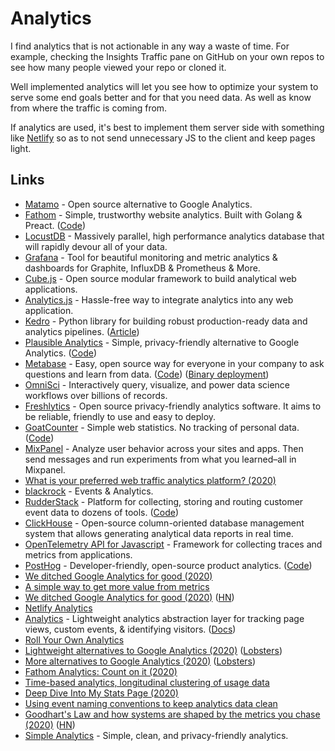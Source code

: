# Analytics

I find analytics that is not actionable in any way a waste of time. For example, checking the Insights Traffic pane on GitHub on your own repos to see how many people viewed your repo or cloned it.

Well implemented analytics will let you see how to optimize your system to serve some end goals better and for that you need data. As well as know from where the traffic is coming from.

If analytics are used, it's best to implement them server side with something like [Netlify](https://www.netlify.com/products/analytics/) so as to not send unnecessary JS to the client and keep pages light.

## Links

* [Matamo](https://matomo.org/) - Open source alternative to Google Analytics.
* [Fathom](https://usefathom.com/) - Simple, trustworthy website analytics. Built with Golang & Preact. \([Code](https://github.com/usefathom/fathom)\)
* [LocustDB](https://github.com/cswinter/LocustDB) - Massively parallel, high performance analytics database that will rapidly devour all of your data.
* [Grafana](https://github.com/grafana/grafana) - Tool for beautiful monitoring and metric analytics & dashboards for Graphite, InfluxDB & Prometheus & More.
* [Cube.js](https://github.com/statsbotco/cube.js) - Open source modular framework to build analytical web applications.
* [Analytics.js](https://github.com/segmentio/analytics.js) - Hassle-free way to integrate analytics into any web application.
* [Kedro](https://github.com/quantumblacklabs/kedro) - Python library for building robust production-ready data and analytics pipelines. \([Article](https://medium.com/@QuantumBlack/introducing-kedro-the-open-source-library-for-production-ready-machine-learning-code-d1c6d26ce2cf)\)
* [Plausible Analytics](https://plausible.io/) - Simple, privacy-friendly alternative to Google Analytics. \([Code](https://github.com/plausible/analytics)\)
* [Metabase](https://www.metabase.com/) - Easy, open source way for everyone in your company to ask questions and learn from data. \([Code](https://github.com/metabase/metabase)\) \([Binary deployment](https://github.com/metabase/metabase-deploy)\)
* [OmniSci](https://www.omnisci.com/) - Interactively query, visualize, and power data science workflows over billions of records.
* [Freshlytics](https://github.com/sheshbabu/freshlytics) - Open source privacy-friendly analytics software. It aims to be reliable, friendly to use and easy to deploy.
* [GoatCounter](https://www.goatcounter.com/) - Simple web statistics. No tracking of personal data. \([Code](https://github.com/zgoat/goatcounter)\)
* [MixPanel](https://mixpanel.com/) - Analyze user behavior across your sites and apps. Then send messages and run experiments from what you learned–all in Mixpanel.
* [What is your preferred web traffic analytics platform? \(2020\)](https://lobste.rs/s/gzkue1/what_is_your_preferred_web_traffic)
* [blackrock](https://github.com/rekki/blackrock) - Events & Analytics.
* [RudderStack](https://rudderstack.com/) - Platform for collecting, storing and routing customer event data to dozens of tools. \([Code](https://github.com/rudderlabs/rudder-server)\)
* [ClickHouse](https://github.com/ClickHouse/ClickHouse) - Open-source column-oriented database management system that allows generating analytical data reports in real time.
* [OpenTelemetry API for Javascript](https://github.com/open-telemetry/opentelemetry-js) - Framework for collecting traces and metrics from applications.
* [PostHog](https://posthog.com/) - Developer-friendly, open-source product analytics. \([Code](https://github.com/PostHog/posthog)\)
* [We ditched Google Analytics for good \(2020\)](https://missiveapp.com/blog/privacy-first-analytics)
* [A simple way to get more value from metrics](https://danluu.com/metrics-analytics/)
* [We ditched Google Analytics for good \(2020\)](https://missiveapp.com/blog/privacy-first-analytics) \([HN](https://news.ycombinator.com/item?id=23378524)\)
* [Netlify Analytics](https://www.netlify.com/products/analytics/)
* [Analytics](https://github.com/DavidWells/analytics) - Lightweight analytics abstraction layer for tracking page views, custom events, & identifying visitors. \([Docs](https://getanalytics.io/)\)
* [Roll Your Own Analytics](https://www.pcmaffey.com/roll-your-own-analytics)
* [Lightweight alternatives to Google Analytics \(2020\)](https://lwn.net/SubscriberLink/822568/b8f0709a45910e49/) \([Lobsters](https://lobste.rs/s/lvdj3w/lightweight_alternatives_google)\)
* [More alternatives to Google Analytics \(2020\)](https://lwn.net/SubscriberLink/824294/fe8f9331eca8b9ee/) \([Lobsters](https://lobste.rs/s/rwl3cp/more_alternatives_google_analytics)\)
* [Fathom Analytics: Count on it \(2020\)](https://brycewray.com/posts/2020/06/fathom-analytics-count-on-it/)
* [Time-based analytics, longitudinal clustering of usage data](http://www.feltpresence.com/analytics.html)
* [Deep Dive Into My Stats Page \(2020\)](https://sld.codes/articles/Deep-Dive-Into-My-Stats-Page)
* [Using event naming conventions to keep analytics data clean](https://davidwells.io/blog/clean-analytics)
* [Goodhart's Law and how systems are shaped by the metrics you chase \(2020\)](https://whyisthisinteresting.substack.com/p/why-is-this-interesting-the-goodharts) \([HN](https://news.ycombinator.com/item?id=23762526)\)
* [Simple Analytics](https://simpleanalytics.com/) - Simple, clean, and privacy-friendly analytics.


